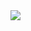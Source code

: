 
<img align="center" src="https://github-readme-stats.vercel.app/api/top-langs/?username=LudoDash" />
